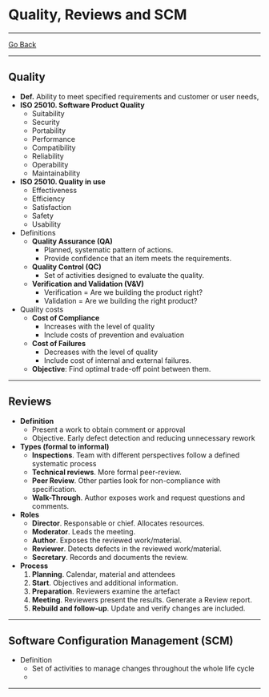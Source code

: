 # Quality, Reviews and SCM
---
[Go Back](../README.md)

---
## Quality
- **Def.** Ability to meet specified requirements and customer or user needs,
- **ISO 25010. Software Product Quality**
	- Suitability
	- Security
	- Portability
	- Performance
	- Compatibility
	- Reliability
	- Operability
	- Maintainability
- **ISO 25010. Quality in use**
	- Effectiveness
	- Efficiency
	- Satisfaction
	- Safety
	- Usability
- Definitions
	- **Quality Assurance (QA)**
		- Planned, systematic pattern of actions.
		- Provide confidence that an item meets the requirements.
	- **Quality Control (QC)**
		- Set of activities designed to evaluate the quality.
	- **Verification and Validation (V&V)**
		- Verification = Are we building the product right?
		- Validation = Are we building the right product?
- Quality costs
	- **Cost of Compliance**
		- Increases with the level of quality
		- Include costs of prevention and evaluation
	- **Cost of Failures**
		- Decreases with the level of quality
		- Include cost of internal and external failures.
	- **Objective**: Find optimal trade-off point between them.
---
## Reviews
- **Definition**
	- Present a work to obtain comment or approval
	- Objective. Early defect detection and reducing unnecessary rework
- **Types (formal to informal)**
	- **Inspections**. Team with different perspectives follow a defined systematic process
	- **Technical reviews**. More formal peer-review.
	- **Peer Review**. Other parties look for non-compliance with specification.
	- **Walk-Through**. Author exposes work and request questions and comments.
- **Roles**
	- **Director**. Responsable or chief. Allocates resources.
	- **Moderator**. Leads the meeting.
	- **Author**. Exposes the reviewed work/material.
	- **Reviewer**. Detects defects in the reviewed work/material.
	- **Secretary**. Records and documents the review.
- **Process**
	1. **Planning**. Calendar, material and attendees
	2. **Start**. Objectives and additional information.
	3. **Preparation**. Reviewers examine the artefact
	4. **Meeting**. Reviewers present the results. Generate a Review report.
	5. **Rebuild and follow-up**. Update and verify changes are included.
---
## Software Configuration Management (SCM)
- Definition
	- Set of activities to manage changes throughout the whole life cycle
	- 
---